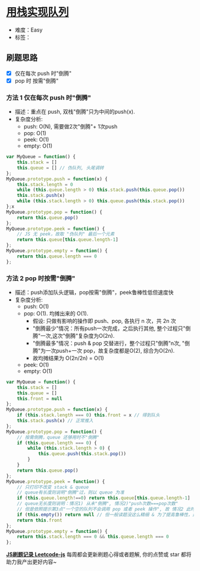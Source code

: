 # [用栈实现队列](https://leetcode-cn.com/problems/implement-queue-using-stacks/)

- 难度：Easy
- 标签：

## 刷题思路

- [x] 仅在每次 push 时"倒腾"
- [x] pop 时 按需"倒腾"

### 方法 1 仅在每次 push 时"倒腾"

- 描述：重点在 push, 双栈"倒腾"只为中间的push(x).
- 复杂度分析:
    - push: O(N), 需要做2次"倒腾"+ 1次push
    - pop: O(1)
    - peek: O(1)
    - empty: O(1)

``` js
var MyQueue = function() {
    this.stack = []
    this.queue = [] // 伪队列, 头尾调转
};
MyQueue.prototype.push = function(x) {
    this.stack.length = 0
    while (this.queue.length > 0) this.stack.push(this.queue.pop())
    this.stack.push(x)
    while (this.stack.length > 0) this.queue.push(this.stack.pop())
};x
MyQueue.prototype.pop = function() {
    return this.queue.pop()
};
MyQueue.prototype.peek = function() {
    // JS 无 peek，故取 "伪队列" 最后一个元素
    return this.queue[this.queue.length-1]
};
MyQueue.prototype.empty = function() {
    return this.queue.length === 0
};
```

### 方法 2 pop 时按需"倒腾"

- 描述：push添加队头逻辑，pop按需"倒腾"，peek鲁棒性低但速度快
- 复杂度分析:
    - push: O(1)
    - pop: O(1). 均摊出来的 O(1).
        - 假设: 只做有影响的操作即 push、pop, 各执行 n 次，共 2n 次
        - "倒腾最少"情况：所有push一次完成，之后执行其他, 整个过程只"倒腾"一次,这次"倒腾"复杂度为O(2n).
        - "倒腾最多"情况：push & pop 交替进行，整个过程只"倒腾"n次, "倒腾"为一次push+一次 pop，故复杂度都是O(2), 综合为O(2n).
        - 故均摊结果为 O(2n/2n) = O(1)
    - peek: O(1)
    - empty: O(1)

``` js
var MyQueue = function() {
    this.stack = []
    this.queue = []
    this.front = null
};
MyQueue.prototype.push = function(x) {
    if (this.stack.length === 0) this.front = x // 得到队头
    this.stack.push(x) // 正常推入
};
MyQueue.prototype.pop = function() {
    // 按需倒腾，queue 还够用时不"倒腾"
    if (this.queue.length === 0) {
        while (this.stack.length > 0) {
            this.queue.push(this.stack.pop())
        } 
    }
    return this.queue.pop()
};
MyQueue.prototype.peek = function() {
    // 只打印不改变 stack & queue
    // queue有长度则说明"倒腾"过，则以 queue 为准
    if (this.queue.length!==0) return this.queue[this.queue.length-1]
    // queue无长度则说明：情况1) 从未"倒腾", 情况2)"push次数===pop次数"
    // 但是依照提示第3点"一个空的队列不会调用 pop 或者 peek 操作", 故 情况2 此时不存在，故直接按情况 1 处理
    if (this.empty()) return null // 但一般读题没这么精细 & 为了提高鲁棒性，这行加上没错
    return this.front
};
MyQueue.prototype.empty = function() {
    return this.stack.length === 0 && this.queue.length === 0
};
```

**[JS刷题记录 Leetcode-js](https://github.com/Nodreame/leetcode-js)** 每周都会更新刷题心得或者题解, 你的点赞或 star 都将助力我产出更好内容~
